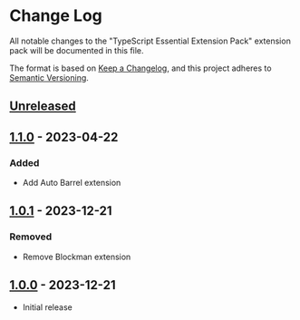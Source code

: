 # Change Log

All notable changes to the "TypeScript Essential Extension Pack" extension pack will be documented in this file.

The format is based on [Keep a Changelog](https://keepachangelog.com/en/1.0.0/),
and this project adheres to [Semantic Versioning](https://semver.org/spec/v2.0.0.html).

## [Unreleased]

## [1.1.0] - 2023-04-22

### Added

- Add Auto Barrel extension

## [1.0.1] - 2023-12-21

### Removed

- Remove Blockman extension

## [1.0.0] - 2023-12-21

- Initial release

[unreleased]: https://github.com/ManuelGil/vscode-typescript-pack/compare/v1.1.0...HEAD
[1.1.0]: https://github.com/ManuelGil/vscode-typescript-pack/compare/v1.0.1...v1.1.0
[1.0.1]: https://github.com/ManuelGil/vscode-typescript-pack/compare/v1.0.0...v1.0.1
[1.0.0]: https://github.com/ManuelGil/vscode-typescript-pack/releases/tag/v1.0.0
